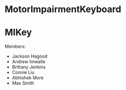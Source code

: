 # MotorImpairmentKeyboard

# MIKey

Members:
- Jackson Hagood
- Andrew Imwalle
- Brittany Jenkins
- Connie Liu
- Abhishek More
- Max Smith
